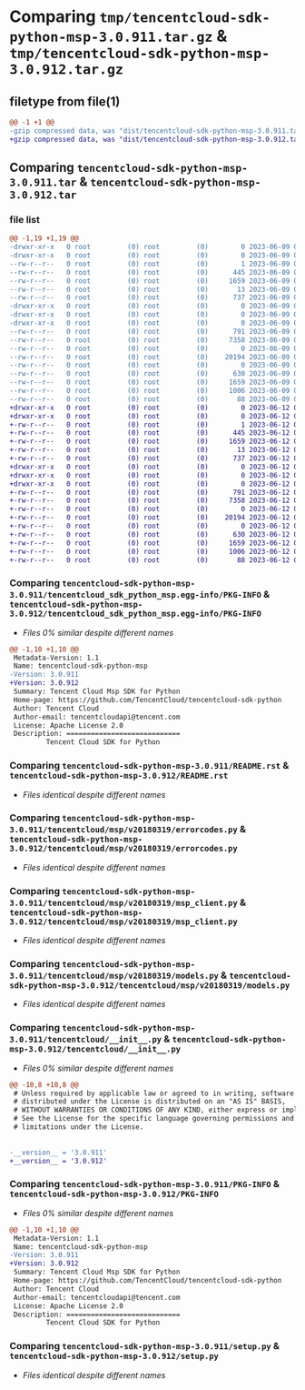 # Comparing `tmp/tencentcloud-sdk-python-msp-3.0.911.tar.gz` & `tmp/tencentcloud-sdk-python-msp-3.0.912.tar.gz`

## filetype from file(1)

```diff
@@ -1 +1 @@
-gzip compressed data, was "dist/tencentcloud-sdk-python-msp-3.0.911.tar", last modified: Fri Jun  9 02:23:42 2023, max compression
+gzip compressed data, was "dist/tencentcloud-sdk-python-msp-3.0.912.tar", last modified: Mon Jun 12 03:08:21 2023, max compression
```

## Comparing `tencentcloud-sdk-python-msp-3.0.911.tar` & `tencentcloud-sdk-python-msp-3.0.912.tar`

### file list

```diff
@@ -1,19 +1,19 @@
-drwxr-xr-x   0 root         (0) root         (0)        0 2023-06-09 02:23:42.000000 tencentcloud-sdk-python-msp-3.0.911/
-drwxr-xr-x   0 root         (0) root         (0)        0 2023-06-09 02:23:42.000000 tencentcloud-sdk-python-msp-3.0.911/tencentcloud_sdk_python_msp.egg-info/
--rw-r--r--   0 root         (0) root         (0)        1 2023-06-09 02:23:42.000000 tencentcloud-sdk-python-msp-3.0.911/tencentcloud_sdk_python_msp.egg-info/dependency_links.txt
--rw-r--r--   0 root         (0) root         (0)      445 2023-06-09 02:23:42.000000 tencentcloud-sdk-python-msp-3.0.911/tencentcloud_sdk_python_msp.egg-info/SOURCES.txt
--rw-r--r--   0 root         (0) root         (0)     1659 2023-06-09 02:23:42.000000 tencentcloud-sdk-python-msp-3.0.911/tencentcloud_sdk_python_msp.egg-info/PKG-INFO
--rw-r--r--   0 root         (0) root         (0)       13 2023-06-09 02:23:42.000000 tencentcloud-sdk-python-msp-3.0.911/tencentcloud_sdk_python_msp.egg-info/top_level.txt
--rw-r--r--   0 root         (0) root         (0)      737 2023-06-09 02:23:42.000000 tencentcloud-sdk-python-msp-3.0.911/README.rst
-drwxr-xr-x   0 root         (0) root         (0)        0 2023-06-09 02:23:42.000000 tencentcloud-sdk-python-msp-3.0.911/tencentcloud/
-drwxr-xr-x   0 root         (0) root         (0)        0 2023-06-09 02:23:42.000000 tencentcloud-sdk-python-msp-3.0.911/tencentcloud/msp/
-drwxr-xr-x   0 root         (0) root         (0)        0 2023-06-09 02:23:42.000000 tencentcloud-sdk-python-msp-3.0.911/tencentcloud/msp/v20180319/
--rw-r--r--   0 root         (0) root         (0)      791 2023-06-09 02:23:42.000000 tencentcloud-sdk-python-msp-3.0.911/tencentcloud/msp/v20180319/errorcodes.py
--rw-r--r--   0 root         (0) root         (0)     7358 2023-06-09 02:23:42.000000 tencentcloud-sdk-python-msp-3.0.911/tencentcloud/msp/v20180319/msp_client.py
--rw-r--r--   0 root         (0) root         (0)        0 2023-06-09 02:23:42.000000 tencentcloud-sdk-python-msp-3.0.911/tencentcloud/msp/v20180319/__init__.py
--rw-r--r--   0 root         (0) root         (0)    20194 2023-06-09 02:23:42.000000 tencentcloud-sdk-python-msp-3.0.911/tencentcloud/msp/v20180319/models.py
--rw-r--r--   0 root         (0) root         (0)        0 2023-06-09 02:23:42.000000 tencentcloud-sdk-python-msp-3.0.911/tencentcloud/msp/__init__.py
--rw-r--r--   0 root         (0) root         (0)      630 2023-06-09 02:23:42.000000 tencentcloud-sdk-python-msp-3.0.911/tencentcloud/__init__.py
--rw-r--r--   0 root         (0) root         (0)     1659 2023-06-09 02:23:42.000000 tencentcloud-sdk-python-msp-3.0.911/PKG-INFO
--rw-r--r--   0 root         (0) root         (0)     1006 2023-06-09 02:23:42.000000 tencentcloud-sdk-python-msp-3.0.911/setup.py
--rw-r--r--   0 root         (0) root         (0)       88 2023-06-09 02:23:42.000000 tencentcloud-sdk-python-msp-3.0.911/setup.cfg
+drwxr-xr-x   0 root         (0) root         (0)        0 2023-06-12 03:08:21.000000 tencentcloud-sdk-python-msp-3.0.912/
+drwxr-xr-x   0 root         (0) root         (0)        0 2023-06-12 03:08:21.000000 tencentcloud-sdk-python-msp-3.0.912/tencentcloud_sdk_python_msp.egg-info/
+-rw-r--r--   0 root         (0) root         (0)        1 2023-06-12 03:08:21.000000 tencentcloud-sdk-python-msp-3.0.912/tencentcloud_sdk_python_msp.egg-info/dependency_links.txt
+-rw-r--r--   0 root         (0) root         (0)      445 2023-06-12 03:08:21.000000 tencentcloud-sdk-python-msp-3.0.912/tencentcloud_sdk_python_msp.egg-info/SOURCES.txt
+-rw-r--r--   0 root         (0) root         (0)     1659 2023-06-12 03:08:21.000000 tencentcloud-sdk-python-msp-3.0.912/tencentcloud_sdk_python_msp.egg-info/PKG-INFO
+-rw-r--r--   0 root         (0) root         (0)       13 2023-06-12 03:08:21.000000 tencentcloud-sdk-python-msp-3.0.912/tencentcloud_sdk_python_msp.egg-info/top_level.txt
+-rw-r--r--   0 root         (0) root         (0)      737 2023-06-12 03:08:21.000000 tencentcloud-sdk-python-msp-3.0.912/README.rst
+drwxr-xr-x   0 root         (0) root         (0)        0 2023-06-12 03:08:21.000000 tencentcloud-sdk-python-msp-3.0.912/tencentcloud/
+drwxr-xr-x   0 root         (0) root         (0)        0 2023-06-12 03:08:21.000000 tencentcloud-sdk-python-msp-3.0.912/tencentcloud/msp/
+drwxr-xr-x   0 root         (0) root         (0)        0 2023-06-12 03:08:21.000000 tencentcloud-sdk-python-msp-3.0.912/tencentcloud/msp/v20180319/
+-rw-r--r--   0 root         (0) root         (0)      791 2023-06-12 03:08:21.000000 tencentcloud-sdk-python-msp-3.0.912/tencentcloud/msp/v20180319/errorcodes.py
+-rw-r--r--   0 root         (0) root         (0)     7358 2023-06-12 03:08:21.000000 tencentcloud-sdk-python-msp-3.0.912/tencentcloud/msp/v20180319/msp_client.py
+-rw-r--r--   0 root         (0) root         (0)        0 2023-06-12 03:08:21.000000 tencentcloud-sdk-python-msp-3.0.912/tencentcloud/msp/v20180319/__init__.py
+-rw-r--r--   0 root         (0) root         (0)    20194 2023-06-12 03:08:21.000000 tencentcloud-sdk-python-msp-3.0.912/tencentcloud/msp/v20180319/models.py
+-rw-r--r--   0 root         (0) root         (0)        0 2023-06-12 03:08:21.000000 tencentcloud-sdk-python-msp-3.0.912/tencentcloud/msp/__init__.py
+-rw-r--r--   0 root         (0) root         (0)      630 2023-06-12 03:08:21.000000 tencentcloud-sdk-python-msp-3.0.912/tencentcloud/__init__.py
+-rw-r--r--   0 root         (0) root         (0)     1659 2023-06-12 03:08:21.000000 tencentcloud-sdk-python-msp-3.0.912/PKG-INFO
+-rw-r--r--   0 root         (0) root         (0)     1006 2023-06-12 03:08:21.000000 tencentcloud-sdk-python-msp-3.0.912/setup.py
+-rw-r--r--   0 root         (0) root         (0)       88 2023-06-12 03:08:21.000000 tencentcloud-sdk-python-msp-3.0.912/setup.cfg
```

### Comparing `tencentcloud-sdk-python-msp-3.0.911/tencentcloud_sdk_python_msp.egg-info/PKG-INFO` & `tencentcloud-sdk-python-msp-3.0.912/tencentcloud_sdk_python_msp.egg-info/PKG-INFO`

 * *Files 0% similar despite different names*

```diff
@@ -1,10 +1,10 @@
 Metadata-Version: 1.1
 Name: tencentcloud-sdk-python-msp
-Version: 3.0.911
+Version: 3.0.912
 Summary: Tencent Cloud Msp SDK for Python
 Home-page: https://github.com/TencentCloud/tencentcloud-sdk-python
 Author: Tencent Cloud
 Author-email: tencentcloudapi@tencent.com
 License: Apache License 2.0
 Description: ============================
         Tencent Cloud SDK for Python
```

### Comparing `tencentcloud-sdk-python-msp-3.0.911/README.rst` & `tencentcloud-sdk-python-msp-3.0.912/README.rst`

 * *Files identical despite different names*

### Comparing `tencentcloud-sdk-python-msp-3.0.911/tencentcloud/msp/v20180319/errorcodes.py` & `tencentcloud-sdk-python-msp-3.0.912/tencentcloud/msp/v20180319/errorcodes.py`

 * *Files identical despite different names*

### Comparing `tencentcloud-sdk-python-msp-3.0.911/tencentcloud/msp/v20180319/msp_client.py` & `tencentcloud-sdk-python-msp-3.0.912/tencentcloud/msp/v20180319/msp_client.py`

 * *Files identical despite different names*

### Comparing `tencentcloud-sdk-python-msp-3.0.911/tencentcloud/msp/v20180319/models.py` & `tencentcloud-sdk-python-msp-3.0.912/tencentcloud/msp/v20180319/models.py`

 * *Files identical despite different names*

### Comparing `tencentcloud-sdk-python-msp-3.0.911/tencentcloud/__init__.py` & `tencentcloud-sdk-python-msp-3.0.912/tencentcloud/__init__.py`

 * *Files 0% similar despite different names*

```diff
@@ -10,8 +10,8 @@
 # Unless required by applicable law or agreed to in writing, software
 # distributed under the License is distributed on an "AS IS" BASIS,
 # WITHOUT WARRANTIES OR CONDITIONS OF ANY KIND, either express or implied.
 # See the License for the specific language governing permissions and
 # limitations under the License.
 
 
-__version__ = '3.0.911'
+__version__ = '3.0.912'
```

### Comparing `tencentcloud-sdk-python-msp-3.0.911/PKG-INFO` & `tencentcloud-sdk-python-msp-3.0.912/PKG-INFO`

 * *Files 0% similar despite different names*

```diff
@@ -1,10 +1,10 @@
 Metadata-Version: 1.1
 Name: tencentcloud-sdk-python-msp
-Version: 3.0.911
+Version: 3.0.912
 Summary: Tencent Cloud Msp SDK for Python
 Home-page: https://github.com/TencentCloud/tencentcloud-sdk-python
 Author: Tencent Cloud
 Author-email: tencentcloudapi@tencent.com
 License: Apache License 2.0
 Description: ============================
         Tencent Cloud SDK for Python
```

### Comparing `tencentcloud-sdk-python-msp-3.0.911/setup.py` & `tencentcloud-sdk-python-msp-3.0.912/setup.py`

 * *Files identical despite different names*

